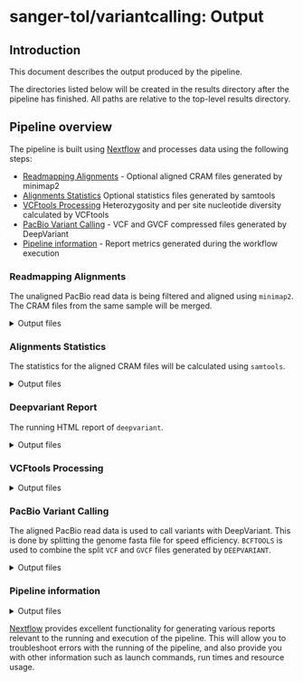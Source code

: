 # sanger-tol/variantcalling: Output

## Introduction

This document describes the output produced by the pipeline.

The directories listed below will be created in the results directory after the pipeline has finished. All paths are relative to the top-level results directory.

## Pipeline overview

The pipeline is built using [Nextflow](https://www.nextflow.io/) and processes data using the following steps:

- [Readmapping Alignments](#readmapping-alignments) - Optional aligned CRAM files generated by minimap2
- [Alignments Statistics](#alignments-statistics) Optional statistics files generated by samtools
- [VCFtools Processing](#vcftools-processing) Heterozygosity and per site nucleotide diversity calculated by VCFtools
- [PacBio Variant Calling](#pacbio-variant-calling) - VCF and GVCF compressed files generated by DeepVariant
- [Pipeline information](#pipeline-information) - Report metrics generated during the workflow execution

### Readmapping Alignments

The unaligned PacBio read data is being filtered and aligned using `minimap2`. The CRAM files from the same sample will be merged.

<details markdown="1">
<summary>Output files</summary>

- `readmapping`
  - Aligned CRAM files: `<fasta_name>.pacbio.<sample_name>.cram`.
  - Aligned CRAM index files: `<fasta_name>.pacbio.<sample_name>.cram.crai`.

</details>

### Alignments Statistics

The statistics for the aligned CRAM files will be calculated using `samtools`.

<details markdown="1">
<summary>Output files</summary>

- `statistics`
  - Comprehensive statistics from alignment file: `<fasta_name>.pacbio.<sample_name>.stats`.
  - Number of alignments for each FLAG type: `<fasta_name>.pacbio.<sample_name>.flagstats`.
  - Alignment summary statistics: `<fasta_name>.pacbio.<sample_name>.idxstats`.

</details>

### Deepvariant Report

The running HTML report of `deepvariant`.

<details markdown="1">
<summary>Output files</summary>

- Visual Repoty by DeepVariant: `<sample_name>_<sample_name>.visual_report.html`.

</details>

### VCFtools Processing

<details markdown="1">
<summary>Output files</summary>

- Heterozygosity generated by VCFtools: `<fasta_name>.pacbio.<sample_name>_deepvariant.vcf.het`.
- Per site nucleotide diversity calculated by VCFtools: `<fasta_name>.pacbio.<sample_name>_deepvariant.vcf.sites.pi`.

</details>

### PacBio Variant Calling

The aligned PacBio read data is used to call variants with DeepVariant. This is done by splitting the genome fasta file for speed efficiency. `BCFTOOLS` is used to combine the split `VCF` and `GVCF` files generated by `DEEPVARIANT`.

<details markdown="1">
<summary>Output files</summary>

- `variant_calling`
  - Compressed VCF files: `<fasta_name>.pacbio.<sample_name>_deepvariant.vcf.gz`.
  - Compressed GVCF files: `<fasta_name>.pacbio.<sample_name>_deepvariant.g.vcf.gz`.

</details>

### Pipeline information

<details markdown="1">
<summary>Output files</summary>

- `pipeline_info/variantcalling/`
  - Reports generated by Nextflow: `execution_report.html`, `execution_timeline.html`, `execution_trace.txt` and `pipeline_dag.dot`/`pipeline_dag.svg`.
  - Reports generated by the pipeline: `pipeline_report.html`, `pipeline_report.txt` and `software_versions.yml`. The `pipeline_report*` files will only be present if the `--email` / `--email_on_fail` parameter's are used when running the pipeline.
  - Reformatted samplesheet files used as input to the pipeline: `samplesheet.valid.csv`.

</details>

[Nextflow](https://www.nextflow.io/docs/latest/tracing.html) provides excellent functionality for generating various reports relevant to the running and execution of the pipeline. This will allow you to troubleshoot errors with the running of the pipeline, and also provide you with other information such as launch commands, run times and resource usage.
